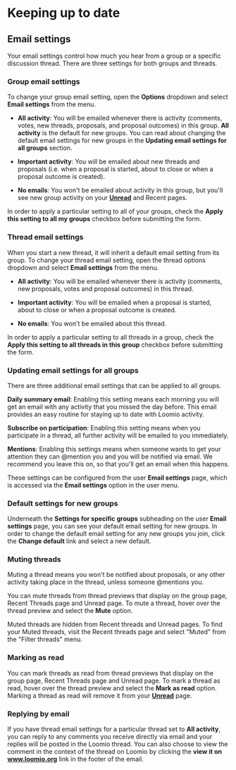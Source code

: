 # Keeping up to date

## Email settings

Your email settings control how much you hear from a group or a specific discussion thread. There are three settings for both groups and threads.

### Group email settings

To change your group email setting, open the **Options** dropdown and select **Email settings** from the menu.

* **All activity**: You will be emailed whenever there is activity (comments, votes, new threads, proposals, and proposal outcomes) in this group. **All activity** is the default for new groups. You can read about changing the default email settings for new groups in the **Updating email settings for all groups** section.

* **Important activity**: You will be emailed about new threads and proposals (i.e. when a proposal is started, about to close or when a proposal outcome is created).

* **No emails**: You won't be emailed about activity in this group, but you'll see new group activity on your [**Unread**](reading_loomio.html#unread-threads) and Recent pages.

In order to apply a particular setting to all of your groups, check the **Apply this setting to all my groups** checkbox before submitting the form.


### Thread email settings

When you start a new thread, it will inherit a default email setting from its group. To change your thread email setting, open the thread options dropdown and select **Email settings** from the menu.


* **All activity**: You will be emailed whenever there is activity (comments, new proposals, votes and proposal outcomes) in this thread.

* **Important activity**: You will be emailed when a proposal is started, about to close or when a proposal outcome is created.

* **No emails**: You won't be emailed about this thread.

In order to apply a particular setting to all threads in a group, check the **Apply this setting to all threads in this group** checkbox before submitting the form.

### Updating email settings for all groups

There are three additional email settings that can be applied to all groups.

**Daily summary email**: Enabling this setting means each morning you will get an email with any activity that you missed the day before. This email provides an easy routine for staying up to date with Loomio activity.

**Subscribe on participation**: Enabling this setting means when you participate in a thread, all further activity will be emailed to you immediately.

**Mentions**: Enabling this settings means when someone wants to get your attention they can @mention you and you will be notified via email. We recommend you leave this on, so that you'll get an email when this happens.

These settings can be configured from the user **Email settings** page, which is accessed via the **Email settings** option in the user menu.

### Default settings for new groups

Underneath the **Settings for specific groups** subheading on the user **Email settings** page, you can see your default email setting for new groups. In order to change the default email setting for any new groups you join, click the **Change default** link and select a new default.

### Muting threads

Muting a thread means you won't be notified about proposals, or any other activity taking place in the thread, unless someone @mentions you.

You can mute threads from thread previews that display on the group page, Recent Threads page and Unread page. To mute a thread, hover over the thread preview and select the **Mute** option.

Muted threads are hidden from Recent threads and Unread pages. To find your Muted threads, visit the Recent threads page and select "Muted" from the "Filter threads" menu.

### Marking as read

You can mark threads as read from thread previews that display on the group page, Recent Threads page and Unread page. To mark a thread as read, hover over the thread preview and select the **Mark as read** option. Marking a thread as read will remove it from your [**Unread**](reading_loomio.html#unread-threads) page.

### Replying by email

If you have thread email settings for a particular thread set to **All activity**, you can reply to any comments you receive directly via email and your replies will be posted in the Loomio thread. You can also choose to view the comment in the context of the thread on Loomio by clicking the **view it on www.loomio.org** link in the footer of the email.